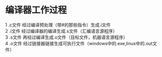 # 编译器工作过程
1 .c文件 经过编译预处理（带#的那些指令）生成.i文件<br>
2 .i文件 经过编译器的编译生成.s文件（汇编语言源程序）<br>
3 .s文件 再经过编译生成.o文件（目标文件，机器语言源程序）<br>
4 .o文件 经过链接器链接生成可执行文件（windows中的.exe,linux中的.out文件）
